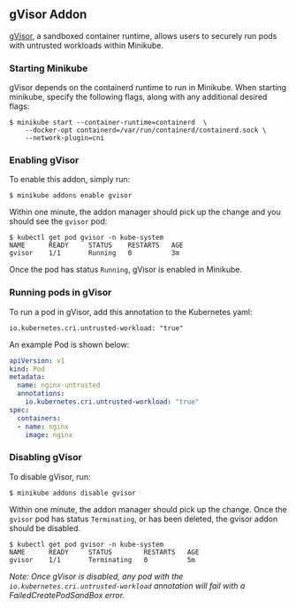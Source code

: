 ## gVisor Addon
[gVisor](https://github.com/google/gvisor/blob/master/README.md), a sandboxed container runtime, allows users to securely run pods with untrusted workloads within Minikube.

### Starting Minikube
gVisor depends on the containerd runtime to run in Minikube.
When starting minikube, specify the following flags, along with any additional desired flags:

```shell
$ minikube start --container-runtime=containerd  \
    --docker-opt containerd=/var/run/containerd/containerd.sock \
    --network-plugin=cni
```

### Enabling gVisor
To enable this addon, simply run:

```
$ minikube addons enable gvisor
```

Within one minute, the addon manager should pick up the change and you should see the `gvisor` pod:

```
$ kubectl get pod gvisor -n kube-system
NAME      READY     STATUS    RESTARTS   AGE
gvisor    1/1       Running   0          3m
```

Once the pod has status `Running`, gVisor is enabled in Minikube. 

### Running pods in gVisor
To run a pod in gVisor, add this annotation to the Kubernetes yaml:

```
io.kubernetes.cri.untrusted-workload: "true"
```

An example Pod is shown below:

```yaml
apiVersion: v1
kind: Pod
metadata:
  name: nginx-untrusted
  annotations:
    io.kubernetes.cri.untrusted-workload: "true"
spec:
  containers:
  - name: nginx
    image: nginx
```

### Disabling gVisor
To disable gVisor, run:

```
$ minikube addons disable gvisor
```

Within one minute, the addon manager should pick up the change.
Once the `gvisor` pod has status `Terminating`, or has been deleted, the gvisor addon should be disabled.

```
$ kubectl get pod gvisor -n kube-system
NAME      READY     STATUS        RESTARTS   AGE
gvisor    1/1       Terminating   0          5m
```

_Note: Once gVisor is disabled, any pod with the `io.kubernetes.cri.untrusted-workload` annotation will fail with a FailedCreatePodSandBox error._
